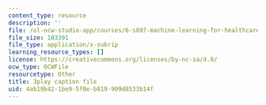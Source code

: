 ```yaml
---
content_type: resource
description: ''
file: /ol-ocw-studio-app/courses/6-s897-machine-learning-for-healthcare-spring-2019/4ab19b421be95f0eb819909d8533b14f_DS97JV_o0Fs.vtt
file_size: 103391
file_type: application/x-subrip
learning_resource_types: []
license: https://creativecommons.org/licenses/by-nc-sa/4.0/
ocw_type: OCWFile
resourcetype: Other
title: 3play caption file
uid: 4ab19b42-1be9-5f0e-b819-909d8533b14f
---
```

